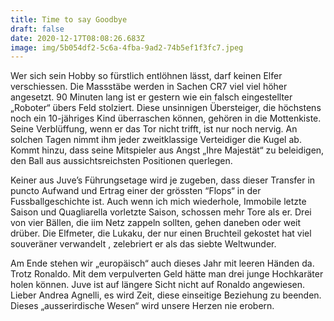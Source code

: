 ```yaml
---
title: Time to say Goodbye
draft: false
date: 2020-12-17T08:08:26.683Z
image: img/5b054df2-5c6a-4fba-9ad2-74b5ef1f3fc7.jpeg
---
```

Wer sich sein Hobby so fürstlich entlöhnen lässt, darf keinen Elfer verschiessen. Die Massstäbe werden in Sachen CR7 viel viel höher angesetzt. 90 Minuten lang ist er gestern wie ein falsch eingestellter „Roboter“ übers Feld stolziert. Diese unsinnigen Übersteiger, die höchstens noch ein 10-jähriges Kind überraschen können, gehören in die Mottenkiste. Seine Verblüffung, wenn er das Tor nicht trifft, ist nur noch nervig. An solchen Tagen nimmt ihm jeder zweitklassige Verteidiger die Kugel ab. Kommt hinzu, dass seine Mitspieler aus Angst „Ihre Majestät“ zu beleidigen, den Ball aus aussichtsreichsten Positionen querlegen.

Keiner aus Juve’s Führungsetage wird je zugeben, dass dieser Transfer in puncto Aufwand und Ertrag einer der grössten “Flops“ in der Fussballgeschichte ist. Auch wenn ich mich wiederhole, Immobile letzte Saison und Quagliarella vorletzte Saison, schossen mehr Tore als er. Drei von vier Bällen, die iim Netz zappeln sollten, gehen daneben oder weit drüber. Die Elfmeter, die Lukaku, der nur einen Bruchteil gekostet hat viel souveräner verwandelt , zelebriert er als das siebte Weltwunder. 

Am Ende stehen wir „europäisch“  auch dieses Jahr mit leeren Händen da. Trotz Ronaldo. Mit dem verpulverten Geld hätte man drei junge Hochkaräter holen können. Juve ist auf längere Sicht nicht auf Ronaldo angewiesen. Lieber Andrea Agnelli, es wird Zeit, diese einseitige Beziehung zu beenden. Dieses „ausserirdische Wesen“ wird unsere Herzen nie erobern.